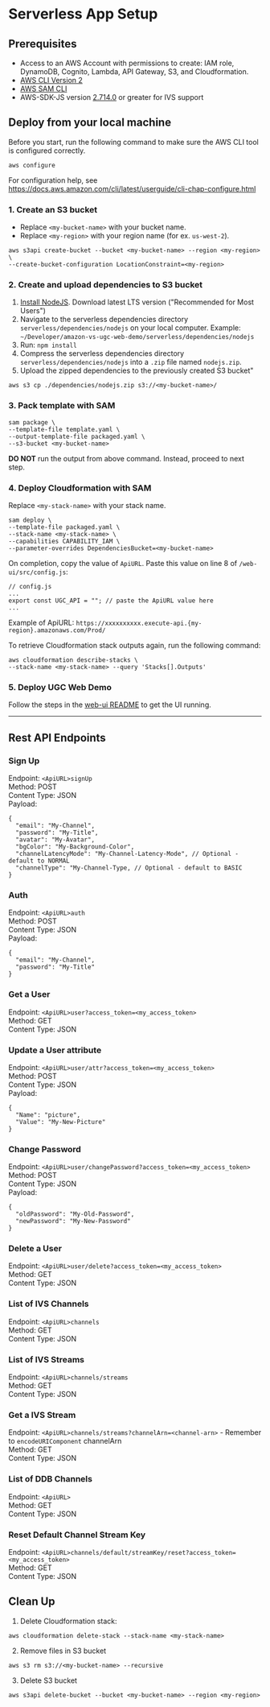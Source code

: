 # Serverless App Setup

## Prerequisites

- Access to an AWS Account with permissions to create: IAM role, DynamoDB, Cognito, Lambda, API Gateway, S3, and Cloudformation.
- [AWS CLI Version 2](https://docs.aws.amazon.com/cli/latest/userguide/install-cliv2.html)
- [AWS SAM CLI](https://docs.aws.amazon.com/serverless-application-model/latest/developerguide/what-is-sam.html)
- AWS-SDK-JS version [2.714.0](https://github.com/aws/aws-sdk-js/blob/master/CHANGELOG.md#27140) or greater for IVS support

## Deploy from your local machine

Before you start, run the following command to make sure the AWS CLI tool is configured correctly.

```
aws configure
```

For configuration help, see https://docs.aws.amazon.com/cli/latest/userguide/cli-chap-configure.html

### 1. Create an S3 bucket

- Replace `<my-bucket-name>` with your bucket name.
- Replace `<my-region>` with your region name (for ex. `us-west-2`).

```
aws s3api create-bucket --bucket <my-bucket-name> --region <my-region> \
--create-bucket-configuration LocationConstraint=<my-region>
```

### 2. Create and upload dependencies to S3 bucket

1. [Install NodeJS](https://nodejs.org/). Download latest LTS version ("Recommended for Most Users")
2. Navigate to the serverless dependencies directory `serverless/dependencies/nodejs` on your local computer.
   Example: `~/Developer/amazon-vs-ugc-web-demo/serverless/dependencies/nodejs`
3. Run: `npm install`
4. Compress the serverless dependencies directory `serverless/dependencies/nodejs` into a `.zip` file named `nodejs.zip`.
5. Upload the zipped dependencies to the previously created S3 bucket"

```
aws s3 cp ./dependencies/nodejs.zip s3://<my-bucket-name>/
```

### 3. Pack template with SAM

```
sam package \
--template-file template.yaml \
--output-template-file packaged.yaml \
--s3-bucket <my-bucket-name>
```

**DO NOT** run the output from above command. Instead, proceed to next step.

### 4. Deploy Cloudformation with SAM

Replace `<my-stack-name>` with your stack name.

```
sam deploy \
--template-file packaged.yaml \
--stack-name <my-stack-name> \
--capabilities CAPABILITY_IAM \
--parameter-overrides DependenciesBucket=<my-bucket-name>
```

On completion, copy the value of `ApiURL`. Paste this value on line 8 of `/web-ui/src/config.js`:

```
// config.js
...
export const UGC_API = ""; // paste the ApiURL value here
...
```

Example of ApiURL: `https://xxxxxxxxxx.execute-api.{my-region}.amazonaws.com/Prod/`

To retrieve Cloudformation stack outputs again, run the following command:

```
aws cloudformation describe-stacks \
--stack-name <my-stack-name> --query 'Stacks[].Outputs'
```

### 5. Deploy UGC Web Demo

Follow the steps in the [web-ui README](../web-ui) to get the UI running.

---

## Rest API Endpoints

### Sign Up

Endpoint: `<ApiURL>signUp`<br />
Method: POST<br />
Content Type: JSON<br />
Payload:

```
{
  "email": "My-Channel",
  "password": "My-Title",
  "avatar": "My-Avatar",
  "bgColor": "My-Background-Color",
  "channelLatencyMode": "My-Channel-Latency-Mode", // Optional - default to NORMAL
  "channelType": "My-Channel-Type, // Optional - default to BASIC
}
```

### Auth

Endpoint: `<ApiURL>auth`<br />
Method: POST<br />
Content Type: JSON<br />
Payload:

```
{
  "email": "My-Channel",
  "password": "My-Title"
}
```

### Get a User

Endpoint: `<ApiURL>user?access_token=<my_access_token>`<br />
Method: GET<br />
Content Type: JSON<br />

### Update a User attribute

Endpoint: `<ApiURL>user/attr?access_token=<my_access_token>`<br />
Method: POST<br />
Content Type: JSON<br />
Payload:

```
{
  "Name": "picture",
  "Value": "My-New-Picture"
}
```

### Change Password

Endpoint: `<ApiURL>user/changePassword?access_token=<my_access_token>`<br />
Method: POST<br />
Content Type: JSON<br />
Payload:

```
{
  "oldPassword": "My-Old-Password",
  "newPassword": "My-New-Password"
}
```

### Delete a User

Endpoint: `<ApiURL>user/delete?access_token=<my_access_token>`<br />
Method: GET<br />
Content Type: JSON<br />

### List of IVS Channels

Endpoint: `<ApiURL>channels`<br />
Method: GET<br />
Content Type: JSON<br />

### List of IVS Streams

Endpoint: `<ApiURL>channels/streams`<br />
Method: GET<br />
Content Type: JSON<br />

### Get a IVS Stream

Endpoint: `<ApiURL>channels/streams?channelArn=<channel-arn>` - Remember to `encodeURIComponent` channelArn<br />
Method: GET<br />
Content Type: JSON<br />

### List of DDB Channels

Endpoint: `<ApiURL>`<br />
Method: GET<br />
Content Type: JSON<br />

### Reset Default Channel Stream Key

Endpoint: `<ApiURL>channels/default/streamKey/reset?access_token=<my_access_token>`<br />
Method: GET<br />
Content Type: JSON<br />

## Clean Up

1. Delete Cloudformation stack:

```
aws cloudformation delete-stack --stack-name <my-stack-name>
```

2. Remove files in S3 bucket

```
aws s3 rm s3://<my-bucket-name> --recursive
```

3. Delete S3 bucket

```
aws s3api delete-bucket --bucket <my-bucket-name> --region <my-region>
```
